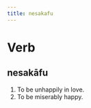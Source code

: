 ```yaml
---
title: nesakafu
---
```


Verb
================================

nesakāfu
----------------

1. To be unhappily in love.
2. To be miserably happy.
